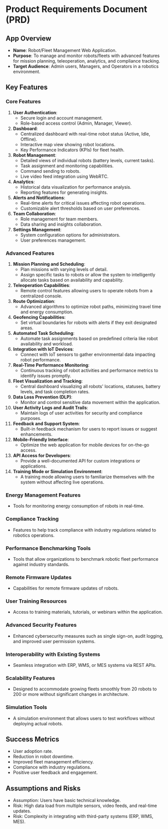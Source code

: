 # Product Requirements Document (PRD)

## App Overview
- **Name**: Robot/Fleet Management Web Application.
- **Purpose**: To manage and monitor robots/fleets with advanced features for mission planning, teleoperation, analytics, and compliance tracking.
- **Target Audience**: Admin users, Managers, and Operators in a robotics environment.

## Key Features

### **Core Features**
1. **User Authentication**:
   - Secure login and account management.
   - Role-based access control (Admin, Manager, Viewer).
2. **Dashboard**:
   - Centralized dashboard with real-time robot status (Active, Idle, Offline).
   - Interactive map view showing robot locations.
   - Key Performance Indicators (KPIs) for fleet health.
3. **Robot Management**:
   - Detailed views of individual robots (battery levels, current tasks).
   - Task assignment and monitoring capabilities.
   - Command sending to robots.
   - Live video feed integration using WebRTC.
4. **Analytics**:
   - Historical data visualization for performance analysis.
   - Reporting features for generating insights.
5. **Alerts and Notifications**:
   - Real-time alerts for critical issues affecting robot operations.
   - Customizable alert thresholds based on user preferences.
6. **Team Collaboration**:
   - Role management for team members.
   - Data sharing and insights collaboration.
7. **Settings Management**:
   - System configuration options for administrators.
   - User preferences management.

### **Advanced Features**
1. **Mission Planning and Scheduling**:
   - Plan missions with varying levels of detail.
   - Assign specific tasks to robots or allow the system to intelligently allocate tasks based on availability and capability.
2. **Teleoperation Capabilities**:
   - Remote control features allowing users to operate robots from a centralized console.
3. **Route Optimization**:
   - Advanced algorithms to optimize robot paths, minimizing travel time and energy consumption.
4. **Geofencing Capabilities**:
   - Set virtual boundaries for robots with alerts if they exit designated areas.
5. **Automated Task Scheduling**:
   - Automate task assignments based on predefined criteria like robot availability and workload.
6. **Integration with IoT Devices**:
   - Connect with IoT sensors to gather environmental data impacting robot performance.
7. **Real-Time Performance Monitoring**:
   - Continuous tracking of robot activities and performance metrics to identify issues promptly.
8. **Fleet Visualization and Tracking**:
   - Central dashboard visualizing all robots' locations, statuses, battery levels, and task completion rates.
9. **Data Loss Prevention (DLP)**:
   - Monitor and control sensitive data movement within the application.
10. **User Activity Logs and Audit Trails**:
    - Maintain logs of user activities for security and compliance purposes.
11. **Feedback and Support System**:
    - Built-in feedback mechanism for users to report issues or suggest enhancements.
12. **Mobile-Friendly Interface**:
    - Optimize the web application for mobile devices for on-the-go access.
13. **API Access for Developers**:
    - Provide a well-documented API for custom integrations or applications.
14. **Training Mode or Simulation Environment**:
    - A training mode allowing users to familiarize themselves with the system without affecting live operations.

### **Energy Management Features**
- Tools for monitoring energy consumption of robots in real-time.

### **Compliance Tracking**
- Features to help track compliance with industry regulations related to robotics operations.

### **Performance Benchmarking Tools**
- Tools that allow organizations to benchmark robotic fleet performance against industry standards.

### **Remote Firmware Updates**
- Capabilities for remote firmware updates of robots.

### **User Training Resources**
- Access to training materials, tutorials, or webinars within the application.

### **Advanced Security Features**
- Enhanced cybersecurity measures such as single sign-on, audit logging, and improved user permission systems.

### **Interoperability with Existing Systems**
- Seamless integration with ERP, WMS, or MES systems via REST APIs.

### **Scalability Features**
- Designed to accommodate growing fleets smoothly from 20 robots to 200 or more without significant changes in architecture.

### **Simulation Tools**
- A simulation environment that allows users to test workflows without deploying actual robots.

## Success Metrics
- User adoption rate.
- Reduction in robot downtime.
- Improved fleet management efficiency.
- Compliance with industry regulations.
- Positive user feedback and engagement.

## Assumptions and Risks
- Assumption: Users have basic technical knowledge.
- Risk: High data load from multiple sensors, video feeds, and real-time updates.
- Risk: Complexity in integrating with third-party systems (ERP, WMS, MES).